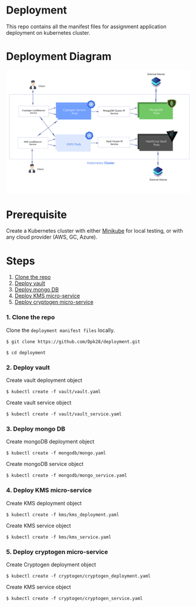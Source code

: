 # Deployment 
This repo contains all the manifest files for assignment application deployment on kubernetes cluster.

# Deployment Diagram
![Deployment](docs/deployment.jpg)

# Prerequisite

Create a Kubernetes cluster with either [Minikube](https://kubernetes.io/docs/getting-started-guides/minikube) for local testing, or with any cloud provider (AWS, GC, Azure).

# Steps

1. [Clone the repo](#1-clone-the-repo)
2. [Deploy vault](#2-deploy-vault)
3. [Deploy mongo DB](#3-deploy-mongo)
4. [Deploy KMS micro-service](#4-deploy-kms-micro-service)
5. [Deploy cryptogen micro-service](#5-deploy-cryptogen-micro-service)


### 1. Clone the repo

Clone the `deployment manifest files` locally.

```
$ git clone https://github.com/Dpk28/deployment.git
```
```
$ cd deployment
```

### 2. Deploy vault 

Create vault deployment object 
```
$ kubectl create -f vault/vault.yaml
```

Create vault service object 
```
$ kubectl create -f vault/vault_service.yaml
```

### 3. Deploy mongo DB  

Create mongoDB deployment object 
```
$ kubectl create -f mongodb/mongo.yaml
```

Create mongoDB service object 
```
$ kubectl create -f mongodb/mongo_service.yaml
```

### 4. Deploy KMS micro-service 

Create KMS deployment object 
```
$ kubectl create -f kms/kms_deployment.yaml
```

Create KMS service object 
```
$ kubectl create -f kms/kms_service.yaml
```

### 5. Deploy cryptogen micro-service 

Create Cryptogen deployment object 
```
$ kubectl create -f cryptogen/cryptogen_deployment.yaml
```

Create KMS service object 
```
$ kubectl create -f cryptogen/cryptogen_service.yaml
```


